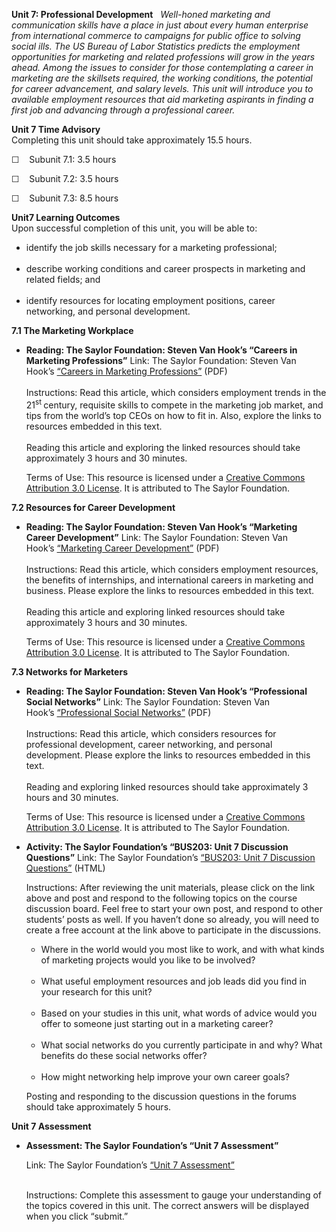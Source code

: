**Unit 7: Professional Development** <span id="7"></span> 
*Well-honed marketing and communication skills have a place in just
about every human enterprise from international commerce to campaigns
for public office to solving social ills. The US Bureau of Labor
Statistics predicts the employment opportunities for marketing and
related professions will grow in the years ahead. Among the issues to
consider for those contemplating a career in marketing are the skillsets
required, the working conditions, the potential for career advancement,
and salary levels. This unit will introduce you to available employment
resources that aid marketing aspirants in finding a first job and
advancing through a professional career.*

**Unit 7 Time Advisory**  
Completing this unit should take approximately 15.5 hours.  
  
 ☐    Subunit 7.1: 3.5 hours  
  
 ☐    Subunit 7.2: 3.5 hours  
  
 ☐    Subunit 7.3: 8.5 hours

**Unit7 Learning Outcomes**  
Upon successful completion of this unit, you will be able to:  
-   identify the job skills necessary for a marketing professional;  
      
-   describe working conditions and career prospects in marketing and
    related fields; and  
      
-   identify resources for locating employment positions, career
    networking, and personal development.

**7.1 The Marketing Workplace** <span id="7.1"></span> 
-   **Reading: The Saylor Foundation: Steven Van Hook’s “Careers in
    Marketing Professions”**
    Link: The Saylor Foundation: Steven Van Hook’s [“Careers in
    Marketing
    Professions”](http://www.saylor.org/site/wp-content/uploads/2012/12/BUS2037.1FINAL.pdf) (PDF)  
        
     Instructions: Read this article, which considers employment trends
    in the 21<sup>st </sup>century, requisite skills to compete in the
    marketing job market, and tips from the world’s top CEOs on how to
    fit in. Also, explore the links to resources embedded in this
    text.  
        
     Reading this article and exploring the linked resources should take
    approximately 3 hours and 30 minutes.  
      
     Terms of Use: This resource is licensed under a [Creative Commons
    Attribution 3.0
    License](http://creativecommons.org/licenses/by/3.0/). It is
    attributed to The Saylor Foundation.

**7.2 Resources for Career Development** <span id="7.2"></span> 
-   **Reading: The Saylor Foundation: Steven Van Hook’s “Marketing
    Career Development”**
    Link: The Saylor Foundation: Steven Van Hook’s [“Marketing Career
    Development”](http://www.saylor.org/site/wp-content/uploads/2012/12/BUS2037.2FINAL.pdf) (PDF)  
        
     Instructions: Read this article, which considers employment
    resources, the benefits of internships, and international careers in
    marketing and business. Please explore the links to resources
    embedded in this text.  
        
     Reading this article and exploring linked resources should take
    approximately 3 hours and 30 minutes.  
      
     Terms of Use: This resource is licensed under a [Creative Commons
    Attribution 3.0
    License](http://creativecommons.org/licenses/by/3.0/). It is
    attributed to The Saylor Foundation.

**7.3 Networks for Marketers** <span id="7.3"></span> 
-   **Reading: The Saylor Foundation: Steven Van Hook’s “Professional
    Social Networks”**
    Link: The Saylor Foundation: Steven Van Hook’s [“Professional Social
    Networks”](http://www.saylor.org/site/wp-content/uploads/2012/12/BUS2037.3FINAL.pdf) (PDF)  
        
     Instructions: Read this article, which considers resources for
    professional development, career networking, and personal
    development. Please explore the links to resources embedded in this
    text.  
        
     Reading and exploring linked resources should take approximately 3
    hours and 30 minutes.  
      
     Terms of Use: This resource is licensed under a [Creative Commons
    Attribution 3.0
    License](http://creativecommons.org/licenses/by/3.0/). It is
    attributed to The Saylor Foundation.

-   **Activity: The Saylor Foundation’s “BUS203: Unit 7 Discussion
    Questions”**
    Link: The Saylor Foundation’s [“BUS203: Unit 7 Discussion
    Questions”](http://forums.saylor.org/topic/unit-7-professional-development/) (HTML)  
      
     Instructions: After reviewing the unit materials, please click on
    the link above and post and respond to the following topics on the
    course discussion board. Feel free to start your own post, and
    respond to other students’ posts as well. If you haven’t done so
    already, you will need to create a free account at the link above to
    participate in the discussions.

    -   Where in the world would you most like to work, and with what
        kinds of marketing projects would you like to be involved?  
          
    -   What useful employment resources and job leads did you find in
        your research for this unit?  
          
    -   Based on your studies in this unit, what words of advice would
        you offer to someone just starting out in a marketing career?  
          
    -   What social networks do you currently participate in and why?
        What benefits do these social networks offer?  
          
    -   How might networking help improve your own career goals?

    Posting and responding to the discussion questions in the forums
    should take approximately 5 hours.

**Unit 7 Assessment** <span id="7.4"></span> 
-   **Assessment: The Saylor Foundation’s “Unit 7 Assessment”**

    Link: The Saylor Foundation’s [“Unit 7
    Assessment”](http://school.saylor.org/mod/quiz/view.php?id=1500)  
      

    Instructions: Complete this assessment to gauge your understanding
    of the topics covered in this unit. The correct answers will be
    displayed when you click “submit.”



